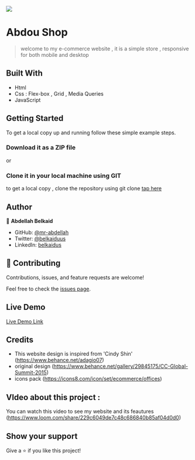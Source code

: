 ![](https://img.shields.io/badge/Microverse-blueviolet)

# Abdou Shop

> welcome to my e-commerce website , it is a simple store , responsive for both mobile and desktop


## Built With

- Html
- Css : Flex-box , Grid , Media Queries
- JavaScript


## Getting Started

To get a local copy up and running follow these simple example steps.

### Download it as a ZIP file
or

### Clone it in your local machine using GIT
to get a local copy , clone the repository using git clone
[tap here](https://github.com/mr-abdellah/e-commerce-website.git)


## Author

👤 **Abdellah Belkaid**

- GitHub: [@mr-abdellah](https://github.com/mr-abdellah)
- Twitter: [@belkaiduus](https://twitter.com/belkaiduus)
- LinkedIn: [belkaidus](https://linkedin.com/in/belkaidus)


## 🤝 Contributing

Contributions, issues, and feature requests are welcome!

Feel free to check the [issues page](https://github.com/mr-abdellah/e-commerce-website/issues).

## Live Demo

[Live Demo Link](https://mr-abdellah.github.io/e-commerce-website/)

## Credits
- This website design is inspired from 'Cindy Shin' (https://www.behance.net/adagio07)
- original design (https://www.behance.net/gallery/29845175/CC-Global-Summit-2015)
- icons pack (https://icons8.com/icon/set/ecommerce/offices)

## VIdeo about this project :
You can watch this video to see my website and its feautures (https://www.loom.com/share/229c6049de7c48c686840b85af04d0d0)

## Show your support

Give a ⭐️ if you like this project!
